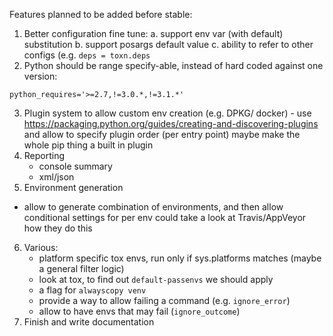 Features planned to be added before stable:

1. Better configuration fine tune:
   a. support env var (with default) substitution
   b. support posargs default value
   c. ability to refer to other configs (e.g. ``deps = toxn.deps``
2. Python should be range specify-able, instead of hard coded against one version:
  ```
  python_requires='>=2.7,!=3.0.*,!=3.1.*'
  ```
3. Plugin system to allow custom env creation (e.g. DPKG/ docker) -
   use https://packaging.python.org/guides/creating-and-discovering-plugins and allow to
   specify plugin order (per entry point)
   maybe make the whole pip thing a built in plugin
4. Reporting
   - console summary
   - xml/json
5. Environment generation
  - allow to generate combination of environments, and then allow conditional settings for per env
  could take a look at Travis/AppVeyor how they do this
6. Various:
   - platform specific tox envs, run only if sys.platforms matches (maybe a general filter logic)
   - look at tox, to find out ``default-passenvs`` we should apply
   - a flag for ```alwayscopy venv```
   - provide a way to allow failing a command (e.g. ``ignore_error``)
   - allow to have envs that may fail (``ignore_outcome``)
7. Finish and write documentation

